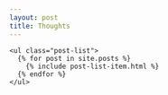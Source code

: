 ```yaml
---
layout: post
title: Thoughts
---
```


<div class="main">
   
    <ul class="post-list">
      {% for post in site.posts %}
        {% include post-list-item.html %}
      {% endfor %}
    </ul>

</div>
    
